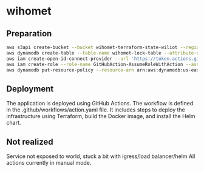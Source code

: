 # wihomet

## Preparation

```bash
aws s3api create-bucket --bucket wihomet-terraform-state-wiliot --region us-east-1
aws dynamodb create-table --table-name wihomet-lock-table --attribute-definitions AttributeName=LockID,AttributeType=S --key-schema AttributeName=LockID,KeyType=HASH --provisioned-throughput ReadCapacityUnits=5,WriteCapacityUnits=5 --region us-east-1
aws iam create-open-id-connect-provider --url 'https://token.actions.githubusercontent.com' --thumbprint-list "6938fd4d98bab03faadb97b34396831e3780aea1" --client-id-list 'sts.amazonaws.com'
aws iam create-role --role-name GitHubAction-AssumeRoleWithAction --assume-role-policy-document file://./trustpolicyforGitHubOIDC.json
aws dynamodb put-resource-policy --resource-arn arn:aws:dynamodb:us-east-1:092988563851:table/wihomet-lock-table --policy file://dynamodb_table_policy.json

```

## Deployment

The application is deployed using GitHub Actions. The workflow is defined in the .github/workflows/action.yaml file. It includes steps to deploy the infrastructure using Terraform, build the Docker image, and install the Helm chart.

## Not realized

Service not exposed to world, stuck a bit with igress/load balancer/helm
All actions currently in manual mode.
